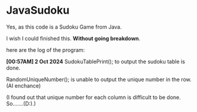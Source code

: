 # JavaSudoku

Yes, as this code is a Sudoku Game from Java.

I wish I could finished this. __Without going breakdown__.


here are the log of the program:

**[00:57AM] 2 Oct 2024**
  SudokuTablePrint(); to output the sudoku table is done.
  
  RandomUniqueNumber(); is unable to output the unique number in the row. (AI enchance)
  
  (I found out that unique number for each column is difficult to be done. So.......(D:).)
